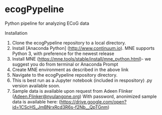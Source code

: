# ecogPypeline
Python pipeline for analyzing ECoG data

Installation

1.  Clone the ecogPypeline repository to a local directory.
2.  Install [Anaconda Python] (http://www.continuum.io). MNE supports Python 3, with preference for the newest release
3.  Install MNE (https://mne.tools/stable/install/mne_python.html)- we suggest you do from terminal or Anaconda Prompt
4.  Create MNE environment as described in the above link
4.  Navigate to the ecogPypeline repository directory.
5.  This is best run as a Jupyter notebook (included in respository) .py version available soon.
6.  Sample data is available upon request from Adeen Flinker (Adeen.Flinker@nyulangone.org) 
With password, anonimized sample data is available here: (https://drive.google.com/open?id=1CScHS_JmBNrxRcd3R6s-f2Nb__QpTGnm)
